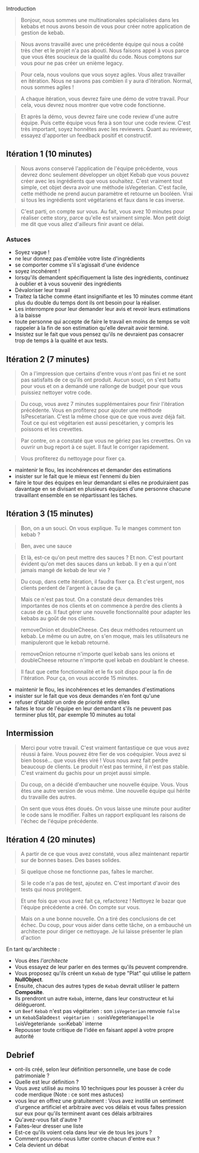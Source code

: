 Introduction

> Bonjour, nous sommes une multinationales spécialisées dans les kebabs et nous avons besoin de vous pour créer notre application de gestion de kebab.

> Nous avons travaillé avec une précédente équipe qui nous a coûté très cher et le projet n'a pas abouti. Nous faisons appel à vous parce que vous êtes soucieux de la qualité du code. Nous comptons sur vous pour ne pas créer un enième legacy.

> Pour cela, nous voulons que vous soyez agiles. Vous allez travailler en itération. Nous ne savons pas combien il y aura d'itération. Normal, nous sommes agiles !

> A chaque itération, vous devrez faire une démo de votre travail. Pour cela, vous devrez nous montrer que votre code fonctionne.

> Et après la démo, vous devrez faire une code review d'une autre équipe. Puis cette équipe vous fera à son tour une code review. C'est très important, soyez honnêtes avec les reviewers. Quant au reviewer, essayez d'apporter un feedback positif et constructif.

## Itération 1 (10 minutes)

> Nous avons conservé l'application de l'équipe précédente, vous devrez donc seulement développer un objet Kebab que vous pouvez créer avec les ingrédients que vous souhaitez. C'est vraiment tout simple, cet objet devra avoir une méthode isVegeterian. C'est facile, cette méthode ne prend aucun paramètre et retourne un booléen. Vrai si tous les ingrédients sont végétariens et faux dans le cas inverse.

> C'est parti, on compte sur vous.
> Au fait, vous avez 10 minutes pour réaliser cette story, parce qu'elle est vraiment simple. Mon petit doigt me dit que vous allez d'ailleurs finir avant ce délai. 
### Astuces
- Soyez vague !
- ne leur donnez pas d'emblée votre liste d'ingrédients
- se comporter comme s'il s'agissait d'une évidence
- soyez incohérent !
- lorsqu'ils demandent spécifiquement la liste des ingrédients, continuez à oublier et à vous souvenir des ingrédients
- Dévaloriser leur travail
- Traitez la tâche comme étant insignifiante et les 10 minutes comme étant plus du double du temps dont ils ont besoin pour la réaliser.
- Les interrompre pour leur demander leur avis et revoir leurs estimations à la baisse
- toute personne qui accepte de faire le travail en moins de temps se voit rappeler à la fin de son estimation qu'elle devrait avoir terminé.
- Insistez sur le fait que vous pensez qu'ils ne devraient pas consacrer trop de temps à la qualité et aux tests.

## Itération 2 (7 minutes)

> On a l'impression que certains d'entre vous n'ont pas fini et ne sont pas satisfaits de ce qu'ils ont produit. Aucun souci, on s'est battu pour vous et on a demandé une rallonge de budget pour que vous puissiez nettoyer votre code.

> Du coup, vous avez 7 minutes supplémentaires pour finir l'itération précédente. Vous en profiterez pour ajouter une méthode IsPescetarian. C'est la même chose que ce que vous avez déjà fait. Tout ce qui est végétarien est aussi pescétarien, y compris les poissons et les crevettes.

> Par contre, on a constaté que vous ne gériez pas les crevettes. On va ouvrir un bug report à ce sujet. Il faut le corriger rapidement.

> Vous profiterez du nettoyage pour fixer ça.

- maintenir le flou, les incohérences et demander des estimations
- insister sur le fait que le mieux est l'ennemi du bien
- faire le tour des équipes en leur demandant si elles ne produiraient pas davantage en se divisant en plusieurs équipes d'une personne chacune travaillant ensemble en se répartissant les tâches.

## Itération 3 (15 minutes)

> Bon, on a un souci.  On vous explique. 
> Tu le manges comment ton kebab ? 

> Ben, avec une sauce

> Et là, est-ce qu'on peut mettre des sauces ? Et non. C'est pourtant évident qu'on met des sauces dans un kebab. Il y en a qui n'ont jamais mangé de kebab de leur vie ?

> Du coup, dans cette itération, il faudra fixer ça. Et c'est urgent, nos clients perdent de l'argent à cause de ça.

> Mais ce n'est pas tout. On a constaté deux demandes très importantes de nos clients et on commence à perdre des clients à cause de ça. Il faut gérer une nouvelle fonctionnalité pour adapter les kebabs au goût de nos clients.

> removeOnion et doubleCheese. Ces deux méthodes retournent un kebab. Le même ou un autre, on s'en moque, mais les utilisateurs ne manipuleront que le kebab retourné.

> removeOnion retourne n'importe quel kebab sans les onions et doubleCheese retourne n'importe quel kebab en doublant le cheese.

> Il faut que cette fonctionnalité et le fix soit dispo pour la fin de l'itération. Pour ça, on vous accorde 15 minutes.

- maintenir le flou, les incohérences et les demandes d'estimations
- insister sur le fait que vos deux demandes n'en font qu'une
- refuser d'établir un ordre de priorité entre elles
- faites le tour de l'équipe en leur demandant s'ils ne peuvent pas terminer plus tôt, par exemple 10 minutes au total

## Intermission
> Merci pour votre travail. C'est vraiment fantastique ce que vous avez réussi à faire. Vous pouvez être fier de vos coéquipier. Vous avez si bien bossé... que vous êtes viré ! Vous nous avez fait perdre beaucoup de clients. Le produit n'est pas terminé, il n'est pas stable. C'est vraiment du gachis pour un projet aussi simple.

> Du coup, on a décidé d'embaucher une nouvelle équipe. Vous. Vous êtes une autre version de vous même. Une nouvelle équipe qui hérite du travaille des autres.

> On sent que vous êtes doués. On vous laisse une minute pour auditer le code sans le modifier. Faîtes un rapport expliquant les raisons de l'échec de l'équipe précédente.

## Itération 4 (20 minutes)
> A partir de ce que vous avez constaté, vous allez maintenant repartir sur de bonnes bases. Des bases solides.

> Si quelque chose ne fonctionne pas, faîtes le marcher.

> Si le code n'a pas de test, ajoutez en. C'est important d'avoir des tests qui nous protègent.

> Et une fois que vous avez fait ça, refactorez ! Nettoyez le bazar que l'équipe précédente a créé. On compte sur vous.

> Mais on a une bonne nouvelle. On a tiré des conclusions de cet échec. Du coup, pour vous aider dans cette tâche, on a embauché un architecte pour diriger ce nettoyage. Je lui laisse présenter le plan d'action

En tant qu'architecte : 
- Vous êtes _l'architecte_
- Vous essayez de leur parler en des termes qu'ils peuvent comprendre.
- Vous proposez qu'ils créent un `Kebab` de type "Plat" qui utilise le pattern **NullObject**.
- Ensuite, chacun des autres types de `Kebab` devrait utiliser le pattern **Composite**.
- Ils prendront un autre `Kebab`, interne, dans leur constructeur et lui délégueront.
- un `Beef` `Kebab` n'est pas végétarien : son `isVegeterian` renvoie `false`
- un `Kebab`Salade` est végétarien : son `isVegeterian` appelle le `isVegeterian` de son `Kebab` interne
- Repousser toute critique de l'idée en faisant appel à votre propre autorité


## Debrief

- ont-ils créé, selon leur définition personnelle, une base de code patrimoniale ?
- Quelle est leur définition ?
- Vous avez utilisé au moins 10 techniques pour les pousser à créer du code merdique (Note : ce sont mes astuces)
- vous leur en offrez une gratuitement : Vous avez instillé un sentiment d'urgence artificiel et arbitraire     avec vos délais et vous faites pression sur eux pour qu'ils terminent avant ces délais arbitraires
- Qu'avez-vous fait d'autre ?
- Faites-leur dresser une liste
- Est-ce qu'ils voient cela dans leur vie de tous les jours ?
- Comment pouvons-nous lutter contre chacun d'entre eux ?
- Cela devient un débat











